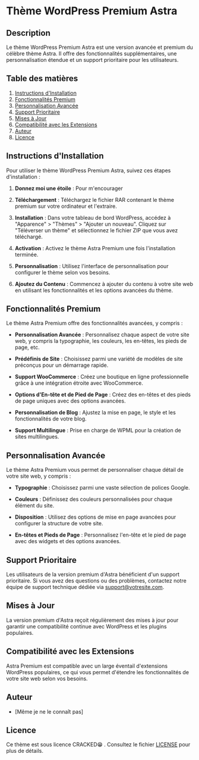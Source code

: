 # Thème WordPress Premium Astra

## Description

Le thème WordPress Premium Astra est une version avancée et premium du célèbre thème Astra. Il offre des fonctionnalités supplémentaires, une personnalisation étendue et un support prioritaire pour les utilisateurs.

## Table des matières

1. [Instructions d'Installation](#instructions-dinstallation)
2. [Fonctionnalités Premium](#fonctionnalités-premium)
3. [Personnalisation Avancée](#personnalisation-avancée)
4. [Support Prioritaire](#support-prioritaire)
5. [Mises à Jour](#mises-à-jour)
6. [Compatibilité avec les Extensions](#compatibilité-avec-les-extensions)
7. [Auteur](#auteur)
8. [Licence](#licence)

## Instructions d'Installation

Pour utiliser le thème WordPress Premium Astra, suivez ces étapes d'installation :

1. **Donnez moi une étoile** : Pour m'encourager

2. **Téléchargement** : Téléchargez le fichier RAR contenant le thème premium sur votre ordinateur et l'extraire.

3. **Installation** : Dans votre tableau de bord WordPress, accédez à "Apparence" > "Thèmes" > "Ajouter un nouveau". Cliquez sur "Téléverser un thème" et sélectionnez le fichier ZIP que vous avez téléchargé.

4. **Activation** : Activez le thème Astra Premium une fois l'installation terminée.

5. **Personnalisation** : Utilisez l'interface de personnalisation pour configurer le thème selon vos besoins.

6. **Ajoutez du Contenu** : Commencez à ajouter du contenu à votre site web en utilisant les fonctionnalités et les options avancées du thème.

## Fonctionnalités Premium

Le thème Astra Premium offre des fonctionnalités avancées, y compris :

- **Personnalisation Avancée** : Personnalisez chaque aspect de votre site web, y compris la typographie, les couleurs, les en-têtes, les pieds de page, etc.

- **Prédéfinis de Site** : Choisissez parmi une variété de modèles de site préconçus pour un démarrage rapide.

- **Support WooCommerce** : Créez une boutique en ligne professionnelle grâce à une intégration étroite avec WooCommerce.

- **Options d'En-tête et de Pied de Page** : Créez des en-têtes et des pieds de page uniques avec des options avancées.

- **Personnalisation de Blog** : Ajustez la mise en page, le style et les fonctionnalités de votre blog.

- **Support Multilingue** : Prise en charge de WPML pour la création de sites multilingues.

## Personnalisation Avancée

Le thème Astra Premium vous permet de personnaliser chaque détail de votre site web, y compris :

- **Typographie** : Choisissez parmi une vaste sélection de polices Google.

- **Couleurs** : Définissez des couleurs personnalisées pour chaque élément du site.

- **Disposition** : Utilisez des options de mise en page avancées pour configurer la structure de votre site.

- **En-têtes et Pieds de Page** : Personnalisez l'en-tête et le pied de page avec des widgets et des options avancées.

## Support Prioritaire

Les utilisateurs de la version premium d'Astra bénéficient d'un support prioritaire. Si vous avez des questions ou des problèmes, contactez notre équipe de support technique dédiée via [support@votresite.com](mailto:support@votresite.com).

## Mises à Jour

La version premium d'Astra reçoit régulièrement des mises à jour pour garantir une compatibilité continue avec WordPress et les plugins populaires.

## Compatibilité avec les Extensions

Astra Premium est compatible avec un large éventail d'extensions WordPress populaires, ce qui vous permet d'étendre les fonctionnalités de votre site web selon vos besoins.

## Auteur

- [Même je ne le connaît pas]

## Licence

Ce thème est sous licence CRACKED😁 . Consultez le fichier [LICENSE](LICENSE) pour plus de détails.